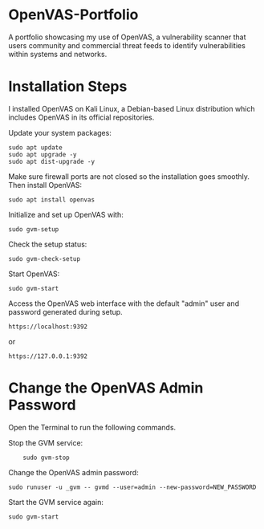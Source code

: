 # OpenVAS-Portfolio
A portfolio showcasing my use of OpenVAS, a vulnerability scanner that users community and commercial threat feeds to identify vulnerabilities within systems and networks.  

# Installation Steps

I installed OpenVAS on Kali Linux, a Debian-based Linux distribution which includes OpenVAS in its official repositories.  

Update your system packages:

    sudo apt update
    sudo apt upgrade -y
    sudo apt dist-upgrade -y

Make sure firewall ports are not closed so the installation goes smoothly.  Then install OpenVAS:
    
    sudo apt install openvas

Initialize and set up OpenVAS with:
    
    sudo gvm-setup

Check the setup status:
    
    sudo gvm-check-setup

Start OpenVAS:

    sudo gvm-start

Access the OpenVAS web interface with the default "admin" user and password generated during setup.

    https://localhost:9392
or
    
    https://127.0.0.1:9392

# Change the OpenVAS Admin Password

Open the Terminal to run the following commands.  

Stop the GVM service:

        sudo gvm-stop

Change the OpenVAS admin password:

    sudo runuser -u _gvm -- gvmd --user=admin --new-password=NEW_PASSWORD

Start the GVM service again:

    sudo gvm-start
